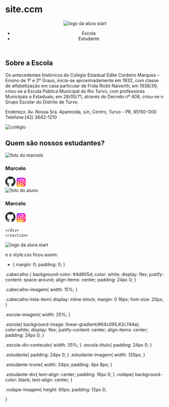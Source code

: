 # site.ccm
<!DOCTYPE html>
<html lang="pt-br">
<head>
    <meta charset="UTF-8">
    <meta name="viewport" content="width=device-width, initial-scale=1.0">
    <link rel="preconnect" href="https://fonts.googleapis.com"&gt;
    <link rel="preconnect" href="https://fonts.gstatic.com&quot; crossorigin>
    <link href="https://fonts.googleapis.com/css2?family=Poppins:ital,wght@0,100;0,200;0,300;0,400;0,500;0,600;0,700;0,800;0,900;1,100;1,200;1,300;1,400;1,500;1,600;1,700;1,800;1,900&display=swap&quot; rel="stylesheet">
    <link rel="stylesheet" href="style.css">
    <title>CCM Edite Cordeiro Marques</title>
</head>
<body>
    <header class="cabecalho">
        <img class="cabecalho-imagem" src="ccmedite.jpg" alt="logo da alura start">
        <ul class="cabecalho-lista">
            <li class="cabecalho-lista-item">Escola</li>
            <li class="cabecalho-lista-item">Estudante</li>
        </ul>
    </header>
    <section class="escola">
        <div class="escola-div-conteudo">
            <h2 class="escola-titulo">Sobre a Escola</h2>
            <p class="escola-texto-um">Os antecedentes históricos do Colégio Estadual Edite Cordeiro Marques – Ensino de 1º e 2º Graus, inicia-se aproximadamente em 1932, com classe de alfabetização em casa particular de Frida Rickli Naiverth; em 1938/39, criou-se a Escola Pública Municipal do Rio Turvo, com professores Municipais e Estaduais; em 26/05/71, através do Decreto nº 408, criou-se o Grupo Escolar do Distrito de Turvo.</p>
            <p class="escola-texto-dois">Endereço: Av. Nossa Sra. Aparecida, s/n, Centro, Turvo  - PR, 85150-000  Telefone:(42) 3642-1210 </p>
        </div>
        <img class="escola-imagem" src="ccm edite.jpg" alt="colégio">
    </section>
    <section class="estudante">
        <h2 class="estudante-titulo">Quem são nossos estudantes?</h2>
        <div class="estudante-todos">
        <span></span>
        <div class="estudante-div">
            <img class="estudante-imagem" src="Marcelo.jpeg" alt="foto do marcelo">
            <h3 class="estudante-nome">Marcelo</h3>
            <a href="https://github.com/marcelopaludetto"><img class="estudante-icone" src="github.png" alt="icone github"></a>
            <a href="https://instagram.com/marcelopaludetto"><img class="estudante-icone" src="instagram.png" alt="icone instagram"></a>
        </div>
        <div class="estudante-div">
            <img class="estudante-imagem" src="" alt="foto do aluno">
            <h3 class="estudante-nome">Marcelo</h3>
            <a href=""><img class="estudante-icone" src="github.png" alt="icone github"></a>
            <a href=""><img class="estudante-icone" src="instagram.png" alt="icone instagram"></a>
        </div>
       
    </div>
    </section>
 <footer class="rodape">
        <img class="rodape-imagem"src="alurastart logo.png" alt="logo da alura start">
    </footer>
</body>
</html>



e o style.css ficou assim:
* {
    margin: 0;
    padding: 0;
}

.cabecalho {
    background-color: #4d805d;
    color: white;
    display: flex;
    justify-content: space-around;
    align-items: center;
    padding: 24px 0;
}

.cabecalho-imagem{
    width: 15%;
}

.cabecalho-lista-item{
    display: inline-block;
    margin: 0 16px;
    font-size: 20px;
}

.escola-imagem{
    width: 25%;
}

.escola{
    background-image: linear-gradient(#64c095,#2c744a);
    color:white;
    display: flex;
    justify-content: center;
    align-items: center;
    padding: 24px 0;
}

.escola-div-conteudo{
    width: 35%;
}
.escola-titulo{
    padding: 24px 0;
}

.estudante{
    padding: 24px 0;
}
.estudante-imagem{
    width: 120px;
}

.estudante-icone{
    width: 24px;
    padding: 4px 8px;
}

.estudante-div{
    text-align: center;
    padding: 16px 0;
}
.rodape{
    background-color: black;
    text-align: center;
}

.rodape-imagem{
    height: 60px;
    padding: 12px 0;
   
}